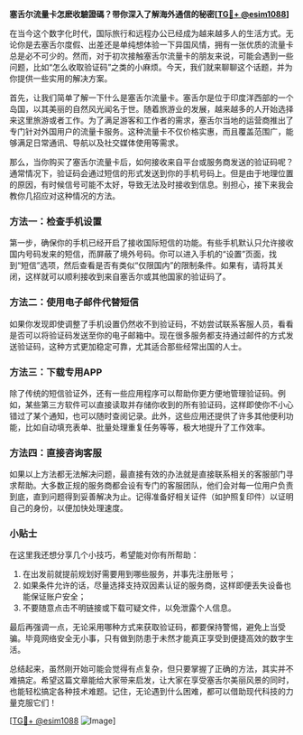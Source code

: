 **塞舌尔流量卡怎麽收驗證碼？带你深入了解海外通信的秘密[[TG💪+ @esim1088](https://t.me/s/esim1088)]**

在当今这个数字化时代，国际旅行和远程办公已经成为越来越多人的生活方式。无论你是去塞舌尔度假、出差还是单纯想体验一下异国风情，拥有一张优质的流量卡总是必不可少的。然而，对于初次接触塞舌尔流量卡的朋友来说，可能会遇到一些问题，比如“怎么收取验证码”之类的小麻烦。今天，我们就来聊聊这个话题，并为你提供一些实用的解决方案。

首先，让我们简单了解一下什么是塞舌尔流量卡。塞舌尔是位于印度洋西部的一个岛国，以其美丽的自然风光闻名于世。随着旅游业的发展，越来越多的人开始选择来这里旅游或者工作。为了满足游客和工作者的需求，塞舌尔当地的运营商推出了专门针对外国用户的流量卡服务。这种流量卡不仅价格实惠，而且覆盖范围广，能够满足日常通讯、导航以及社交媒体使用等需求。

那么，当你购买了塞舌尔流量卡后，如何接收来自平台或服务商发送的验证码呢？通常情况下，验证码会通过短信的形式发送到你的手机号码上。但是由于地理位置的原因，有时候信号可能不太好，导致无法及时接收到信息。别担心，接下来我会教你几招应对这种情况的方法。

### 方法一：检查手机设置

第一步，确保你的手机已经开启了接收国际短信的功能。有些手机默认只允许接收国内号码发来的短信，而屏蔽了境外号码。你可以进入手机的“设置”页面，找到“短信”选项，然后查看是否有类似“仅限国内”的限制条件。如果有，请将其关闭，这样就可以顺利接收到来自塞舌尔或其他国家的验证码了。

### 方法二：使用电子邮件代替短信

如果你发现即使调整了手机设置仍然收不到验证码，不妨尝试联系客服人员，看看是否可以将验证码发送至你的电子邮箱中。现在很多服务都支持通过邮件的方式发送验证码，这种方式更加稳定可靠，尤其适合那些经常出国的人士。

### 方法三：下载专用APP

除了传统的短信验证外，还有一些应用程序可以帮助你更方便地管理验证码。例如，某些第三方软件可以直接读取并存储你收到的所有验证码，这样即使你不小心错过了某个通知，也可以随时查阅记录。此外，这些应用还提供了许多其他便利功能，比如自动填充表单、批量处理重复任务等等，极大地提升了工作效率。

### 方法四：直接咨询客服

如果以上方法都无法解决问题，最直接有效的办法就是直接联系相关的客服部门寻求帮助。大多数正规的服务商都会设有专门的客服团队，他们会对每一位用户负责到底，直到问题得到妥善解决为止。记得准备好相关证件（如护照复印件）以证明自己的身份，以便加快处理速度。

### 小贴士

在这里我还想分享几个小技巧，希望能对你有所帮助：
1. 在出发前就提前规划好需要用到哪些服务，并事先注册账号；
2. 如果条件允许的话，尽量选择支持双因素认证的服务商，这样即便丢失设备也能保证账户安全；
3. 不要随意点击不明链接或下载可疑文件，以免泄露个人信息。

最后再强调一点，无论采用哪种方式来获取验证码，都要保持警惕，避免上当受骗。毕竟网络安全无小事，只有做到防患于未然才能真正享受到便捷高效的数字生活。

总结起来，虽然刚开始可能会觉得有点复杂，但只要掌握了正确的方法，其实并不难搞定。希望这篇文章能给大家带来启发，让大家在享受塞舌尔美丽风景的同时，也能轻松搞定各种技术难题。记住，无论遇到什么困难，都可以借助现代科技的力量克服它们！

[[TG💪+ @esim1088](https://t.me/s/esim1088) ![Image](https://i.postimg.cc/4NQfJmqS/Snipaste-2025-05-13-00-14-12.png)]